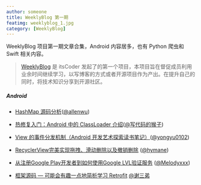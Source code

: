 ```yaml
---
author: someone
title: WeeklyBlog 第一期
featimg: weeklyblog_1.jpg
category: [WeeklyBlog]
---
```



WeeklyBlog 项目第一期文章合集，Android 内容居多，也有 Python 爬虫和 Swift 相关内容。

>[WeeklyBlog](https://github.com/itsCoder/weeklyblog) 是 itsCoder 发起了的第一个项目，本项目旨在督促成员利用业余时间继续学习，以写博客的方式或者开源项目作为产出。在提升自己的同时，将技术知识分享到开源社区。

##### Android

- [HashMap 源码分析](http://allenwu.itscoder.com/2016/08/19/allenwu_20160819__hashmap_source_analyse/)([@allenwu](http://allenwu.itscoder.com/))


- [热修复入门：Android 中的 ClassLoader 介绍](http://jaeger.itscoder.com/android/2016/08/27/android-classloader.html)([@写代码的猴子](https://github.com/laobie))


- [View 的事件分发机制（Android 开发艺术探索读书笔记）](http://yongyu.itscoder.com/2016/08/28/view_touchEvent_dispatch/)([@yongyu0102](http://yongyu.itscoder.com/))


- [RecyclerView完美实现拖拽、滑动删除以及撤销删除](http://hymane.itscoder.com/2016/05/08/RecyclerView%E5%AE%8C%E7%BE%8E%E5%AE%9E%E7%8E%B0%E6%8B%96%E6%8B%BD%E3%80%81%E6%BB%91%E5%8A%A8%E5%88%A0%E9%99%A4%E4%BB%A5%E5%8F%8A%E6%92%A4%E9%94%80%E5%88%A0%E9%99%A4/) ([@hymane](https://github.com/Hymanme))
- [从注册Google Play开发者到如何使用Google LVL验证服务](http://melodyxxx.com/2016/08/21/use_google_play_lvl/) ([@Melodyxxx](https://github.com/melodyxxx))


- [框架源码 — 可能会有趣一点地简析学习 Retrofit](http://imxie.cc/2016/08/20/retrofit-source-learning/) [@谢三弟](http://imxie.cc/)

